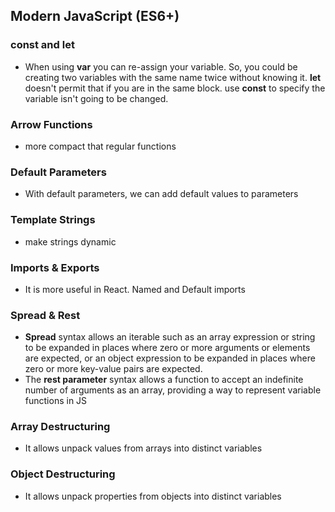 ## Modern JavaScript (ES6+)
### const and let
* When using **var** you can re-assign your variable. So, you could be creating two variables with the same name twice without knowing it. **let** doesn't permit that if you are in the same block. use **const** to specify the variable isn't going to be changed.

### Arrow Functions
* more compact that regular functions

### Default Parameters
* With default parameters, we can add default values to parameters

### Template Strings
* make strings dynamic

### Imports & Exports
* It is more useful in React. Named and Default imports

### Spread & Rest
* **Spread** syntax allows an iterable such as an array expression or string to be expanded in places where zero or more arguments or elements are expected, or an object expression to be expanded in places where zero or more key-value pairs are expected.
* The **rest parameter** syntax allows a function to accept an indefinite number of arguments as an array, providing a way to represent variable functions in JS

### Array Destructuring
* It allows unpack values from arrays into distinct variables

### Object Destructuring
* It allows unpack properties from objects into distinct variables
